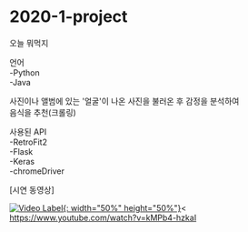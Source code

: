 # 2020-1-project
오늘 뭐먹지

언어 <br>-Python<br>-Java<br>

사진이나 앨범에 있는 '얼굴'이 나온 사진을 불러온 후 감정을 분석하여
<br>
음식을 추천(크롤링)


사용된 API <br>
-RetroFit2 <br>
-Flask <br>
-Keras <br>
-chromeDriver <br>


[시연 동영상]<br>
  
  [![Video Label](https://user-images.githubusercontent.com/53516129/125925473-165a5762-4c1a-40d0-bcb5-f2cedece4831.jpg){: width="50%" height="50%"}](https://youtu.be/d-k4kJUy808)<
  https://www.youtube.com/watch?v=kMPb4-hzkaI
